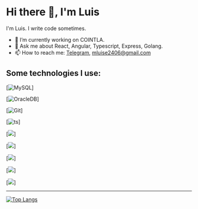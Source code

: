 # Hi there 👋, I'm Luis

I'm Luis. I write code sometimes.

- 🔭 I’m currently working on COINTLA.
- 💬 Ask me about React, Angular, Typescript, Express, Golang.
- 📫 How to reach me: [Telegram](https://t.me/lkez_hn), mluise2406@gmail.com

## Some technologies I use:
[![MySQL](https://img.shields.io/badge/MySQL-005C84?style=for-the-badge&logo=mysql&logoColor=white)]

[![OracleDB](https://img.shields.io/badge/Oracle-F80000?style=for-the-badge&logo=Oracle&logoColor=white)]

[![Git](https://img.shields.io/badge/GIT-E44C30?style=for-the-badge&logo=git&logoColor=white)]

[![ts](https://img.shields.io/badge/TypeScript-007ACC?style=for-the-badge&logo=typescript&logoColor=white)]

[![](https://img.shields.io/badge/Python-FFD43B?style=for-the-badge&logo=python&logoColor=blue)]

[![](https://img.shields.io/badge/Express%20js-000000?style=for-the-badge&logo=express&logoColor=white)]

[![](https://img.shields.io/badge/Angular-DD0031?style=for-the-badge&logo=angular&logoColor=white)]

[![](https://img.shields.io/badge/React-20232A?style=for-the-badge&logo=react&logoColor=61DAFB)]

[![](https://img.shields.io/badge/MongoDB-4EA94B?style=for-the-badge&logo=mongodb&logoColor=white)]

----------------------

[![Top Langs](https://github-readme-stats.vercel.app/api/top-langs/?username=LKezHn&hide=css,prolog,html&layout=compact&theme=dark)](https://github.com/anuraghazra/github-readme-stats)

<!--
**LKezHn/LKezHn** is a ✨ _special_ ✨ repository because its `README.md` (this file) appears on your GitHub profile.

Here are some ideas to get you started:

- 🔭 I’m currently working on ...
- 🌱 I’m currently learning ...
- 👯 I’m looking to collaborate on ...
- 🤔 I’m looking for help with ...
- 💬 Ask me about ...
- 📫 How to reach me: ...
- 😄 Pronouns: ...
- ⚡ Fun fact: ...
-->
